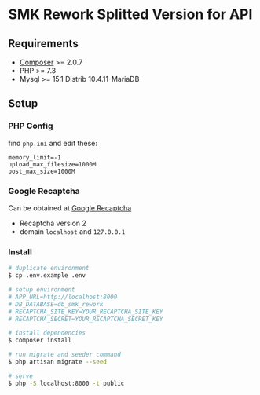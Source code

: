 # SMK Rework Splitted Version for API

## Requirements
- [Composer](https://getcomposer.org/download) >= 2.0.7
- PHP >= 7.3
- Mysql >= 15.1 Distrib 10.4.11-MariaDB

## Setup
### PHP Config
find `php.ini` and edit these:
```
memory_limit=-1
upload_max_filesize=1000M
post_max_size=1000M
```

### Google Recaptcha
Can be obtained at [Google Recaptcha](https://www.google.com/recaptcha/admin)
- Recaptcha version 2
- domain `localhost` and `127.0.0.1`

### Install
```bash
# duplicate environment
$ cp .env.example .env

# setup environment
# APP_URL=http://localhost:8000
# DB_DATABASE=db_smk_rework
# RECAPTCHA_SITE_KEY=YOUR_RECAPTCHA_SITE_KEY
# RECAPTCHA_SECRET=YOUR_RECAPTCHA_SECRET_KEY

# install dependencies
$ composer install

# run migrate and seeder command
$ php artisan migrate --seed

# serve
$ php -S localhost:8000 -t public
```

